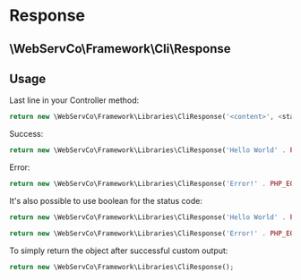 # Response

## \WebServCo\Framework\Cli\Response

## Usage

Last line in your Controller method:

```php
return new \WebServCo\Framework\Libraries\CliResponse('<content>', <statusCode>);
```

Success:

```php
return new \WebServCo\Framework\Libraries\CliResponse('Hello World' . PHP_EOL, 0);
```

Error:

```php
return new \WebServCo\Framework\Libraries\CliResponse('Error!' . PHP_EOL, 1);
```

It's also possible to use boolean for the status code:

```php
return new \WebServCo\Framework\Libraries\CliResponse('Hello World' . PHP_EOL, true);
```

```php
return new \WebServCo\Framework\Libraries\CliResponse('Error!' . PHP_EOL, false);
```

To simply return the object after successful custom output:
```php
return new \WebServCo\Framework\Libraries\CliResponse();
```
